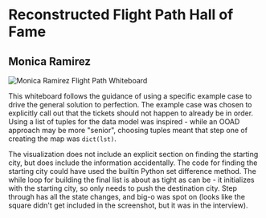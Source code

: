 # Reconstructed Flight Path Hall of Fame

## Monica Ramirez

![Monica Ramirez Flight Path Whiteboard](https://user-images.githubusercontent.com/498712/220987877-dfb0baaf-5717-4946-a2a8-f7eed33d8709.jpg)

This whiteboard follows the guidance of using a specific example case to drive the general solution to perfection.
The example case was chosen to explicitly call out that the tickets should not happen to already be in order.
Using a list of tuples for the data model was inspired - while an OOAD approach may be more "senior", choosing tuples meant that step one of creating the map was `dict(lst)`.

The visualization does not include an explicit section on finding the starting city, but does include the information accidentally.
The code for finding the starting city could have used the builtin Python set difference method.
The while loop for building the final list is about as tight as can be - it initializes with the starting city, so only needs to push the destination city.
Step through has all the state changes, and big-o was spot on (looks like the square didn't get included in the screenshot, but it was in the interview).
